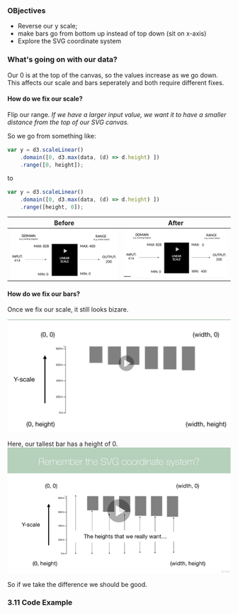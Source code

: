 ### OBjectives

  * Reverse our y scale; 
  * make bars go from bottom up instead of top down (sit on x-axis)
  * Explore the SVG coordinate system

### What's going on with our data?

  Our 0 is at the top of the canvas, so the values increase as we go down. This affects our scale and bars seperately and both require different fixes. 

#### How do we fix our scale?

  Flip our range. *If we have a larger input value, we want it to have a smaller distance from the top of our SVG canvas.*
  
  So we go from something like:
```js
var y = d3.scaleLinear()
    .domain([0, d3.max(data, (d) => d.height) ])
    .range([0, height]);
```
to
```js
var y = d3.scaleLinear()
    .domain([0, d3.max(data, (d) => d.height) ])
    .range([height, 0]);
```

| Before | After |
| :--: | :--: |
| ![Broken scale](Screenshots/lec_26_scale_broke.png)| ![Fixed scale](Screenshots/lec_26_scale_fix.png)|


#### How do we fix our bars?

  Once we fix our scale, it still looks bizare.
  
  ![Broken Bars](Screenshots/lec_26_bar_broke.png)

  Here, our tallest bar has a height of 0.
  ![Broken Bars](Screenshots/lec_26_bar_broke2.png)

  So if we take the difference we should be good.

### 3.11 Code Example